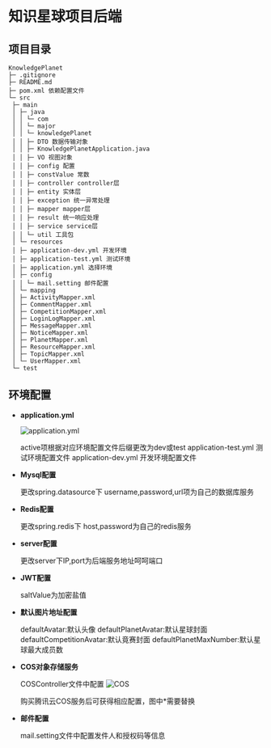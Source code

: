 # 知识星球项目后端

## 项目目录

```mscript
KnowledgePlanet
├─ .gitignore
├─ README.md
├─ pom.xml 依赖配置文件
└─ src
 ├─ main
 │ ├─ java
 │ │ └─ com
 │ │ └─ major
 │ │ └─ knowledgePlanet
 │ │ ├─ DTO 数据传输对象
 │ │ ├─ KnowledgePlanetApplication.java 
 │ │ ├─ VO 视图对象
 │ │ ├─ config 配置
 │ │ ├─ constValue 常数
 │ │ ├─ controller controller层
 │ │ ├─ entity 实体层
 │ │ ├─ exception 统一异常处理
 │ │ ├─ mapper mapper层
 │ │ ├─ result 统一响应处理
 │ │ ├─ service service层
 │ │ └─ util 工具包
 │ └─ resources
 │ ├─ application-dev.yml 开发环境
 │ ├─ application-test.yml 测试环境
 │ ├─ application.yml 选择环境
 │ ├─ config
 │ │ └─ mail.setting 邮件配置
 │ └─ mapping
 │ ├─ ActivityMapper.xml
 │ ├─ CommentMapper.xml
 │ ├─ CompetitionMapper.xml
 │ ├─ LoginLogMapper.xml
 │ ├─ MessageMapper.xml
 │ ├─ NoticeMapper.xml
 │ ├─ PlanetMapper.xml
 │ ├─ ResourceMapper.xml
 │ ├─ TopicMapper.xml
 │ └─ UserMapper.xml
 └─ test
```

## 环境配置

* **application.yml**

    ![application.yml](https://covenant-1308013334.cos.ap-shanghai.myqcloud.com/repository/20230321160243.png)

    active项根据对应环境配置文件后缀更改为dev或test
    application-test.yml 测试环境配置文件
    application-dev.yml 开发环境配置文件

* **Mysql配置**

  更改spring.datasource下 username,password,url项为自己的数据库服务
  
* **Redis配置**

  更改spring.redis下 host,password为自己的redis服务
  
* **server配置**
  
  更改server下IP,port为后端服务地址呵呵端口
  
* **JWT配置**

  saltValue为加密盐值
  
* **默认图片地址配置**

  defaultAvatar:默认头像
  defaultPlanetAvatar:默认星球封面
  defaultCompetitionAvatar:默认竟赛封面
  defaultPlanetMaxNumber:默认星球最大成员数
  
* **COS对象存储服务**

  COSController文件中配置
  ![COS](https://covenant-1308013334.cos.ap-shanghai.myqcloud.com/repository/20230321161410.png)
  
  购买腾讯云COS服务后可获得相应配置，图中*需要替换
  
* **邮件配置**

  mail.setting文件中配置发件人和授权码等信息
